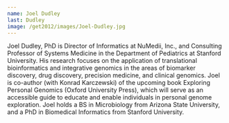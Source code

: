 ```yaml
---
name: Joel Dudley
last: Dudley
image: /get2012/images/Joel-Dudley.jpg
---
```


Joel Dudley, PhD is Director of Informatics at NuMedii, Inc., and Consulting Professor of Systems Medicine in the Department of Pediatrics at Stanford University. His research focuses on the application of translational bioinformatics and integrative genomics in the areas of biomarker discovery, drug discovery, precision medicine, and clinical genomics. Joel is co-author (with Konrad Karczewski) of the upcoming book Exploring Personal Genomics (Oxford University Press), which will serve as an accessible guide to educate and enable individuals in personal genome exploration. Joel holds a BS in Microbiology from Arizona State University, and a PhD in Biomedical Informatics from Stanford University.

